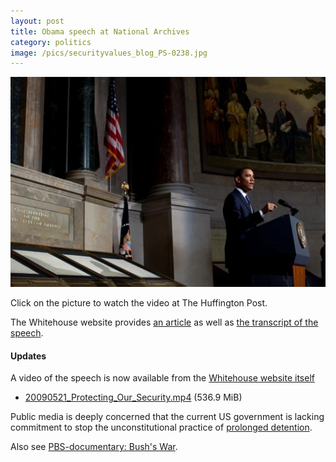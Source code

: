 ```yaml
---
layout: post
title: Obama speech at National Archives
category: politics
image: /pics/securityvalues_blog_PS-0238.jpg
---
```


<span class="center"><a href="http://www.huffingtonpost.com/2009/05/21/obama-national-archives-s_n_206189.html"><img src="/pics/securityvalues_blog_PS-0238.jpg" width="508" alt="[Obama speaks at National Archives]"/></a></span>

Click on the picture to watch the video at The Huffington Post.

The Whitehouse website provides [an article][1] as well as [the transcript of the speech][2].

<h4>Updates</h4>

A video of the speech is now available from the [Whitehouse website itself][1]
<ul>
  <li><a href="http://www.whitehouse.gov/videos/2009/May/20090521_Protecting_Our_Security.mp4">20090521_Protecting_Our_Security.mp4</a> (536.9 MiB)</li>
</ul>

Public media is deeply concerned that the current US government is lacking commitment to stop the unconstitutional practice of [prolonged detention][3].

Also see [PBS-documentary: Bush's War][4].

[1]: http://www.whitehouse.gov/blog/Security-and-Values/
[2]: http://www.whitehouse.gov/the_press_office/Remarks-by-the-President-On-National-Security-5-21-09/
[3]: http://www.youtube.com/watch?v=1uuWVHT1WUY
[4]: http://www.pbs.org/wgbh/pages/frontline/bushswar/
